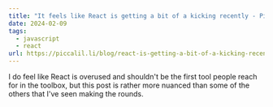 ```yaml
---
title: "It feels like React is getting a bit of a kicking recently - Piccalilli"
date: 2024-02-09
tags:
  - javascript
  - react
url: https://piccalil.li/blog/react-is-getting-a-bit-of-a-kicking-recently/
---
```


I do feel like React is overused and shouldn't be the first tool people reach for in the toolbox, but this post is rather more nuanced than some of the others that I've seen making the rounds.